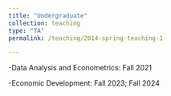 ```yaml
---
title: "Undergraduate"
collection: teaching
type: "TA"
permalink: /teaching/2014-spring-teaching-1

---
```


-Data Analysis and Econometrics: Fall 2021

-Economic Development: Fall 2023; Fall 2024
